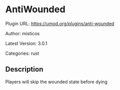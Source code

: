 # AntiWounded

Plugin URL: https://umod.org/plugins/anti-wounded

Author: misticos

Latest Version: 3.0.1

Categories: rust

## Description

Players will skip the wounded state before dying
